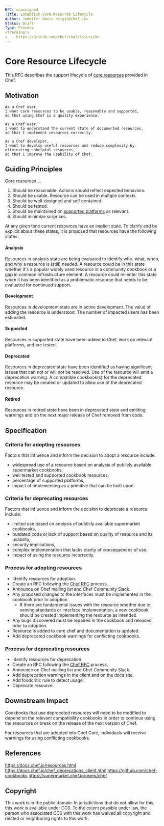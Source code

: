 ```yaml
---
RFC: unassigned
Title: Establish Core Resource Lifecycle
Author: Jennifer Davis <sigje@chef.io>
Status: Draft
Type: Process
<Tracking:>
<  - https://github.com/chef/chef/issues/X>
---
```


# Core Resource Lifecycle

This RFC describes the support lifecycle of [core resources](https://docs.chef.io/resources.html) provided in Chef.

## Motivation

    As a Chef user,
    I want core resources to be usable, reasonable and supported,
    so that using Chef is a quality experience.

    As a Chef user,
    I want to understand the current state of documented resources,
    so that I implement resources correctly.

    As a Chef developer,
    I want to develop useful resources and reduce complexity by eliminating unhelpful resources,
    so that I improve the usability of Chef.

## Guiding Principles

Core resources ...
1. Should be reasonable. Actions should reflect expected behaviors.
2. Should be usable. Resource can be used in multiple contexts.
3. Should be well-designed and self contained.
4. Should be tested.
5. Should be maintained on [supported platforms](https://github.com/chef/chef-rfc/blob/master/rfc021-platform-support-policy.md) as relevant.
4. Should minimize surprises.

At any given time current resources have an implicit state. To clarify and be explicit about these states, it is proposed that resources have the following states:

#### Analysis

Resources in analysis state are being evaluated to identify who, what, when, and why a resource is (still) needed. A resource could be in this state whether it's a popular widely used resource in a community cookbook or a gap in common infrastructure element. A resource could re-enter this state when it has been identified as a problematic resource that needs to be evaluated for continued support.

#### Development

Resources in development state are in active development. The value of adding the resource is understood. The number of impacted users has been estimated.

#### Supported

Resources in supported state have been added to Chef, work on relevant platforms, and are tested.

#### Deprecated

Resources in deprecated state have been identified as having significant issues that can not or will not be resolved. Use of the resource will emit a deprecation warning. A compatible cookbook(s) for the deprecated resource may be created or updated to allow use of the deprecated resource.

#### Retired

Resources in retired state have been in deprecated state and emitting warnings and on the next major release of Chef removed from code.

## Specification
### Criteria for adopting resources

Factors that influence and inform the decision to adopt a resource include:

* widespread use of a resource based on analysis of publicly available supermarket cookbooks,
* well tested and supported cookbook resources,
* percentage of supported platforms,
* impact of implementing as a primitive that can be built upon.

### Criteria for deprecating resources

Factors that influence and inform the decision to deprecate a resource include:

* limited use based on analysis of publicly available supermarket cookbooks,
* outdated code or lack of support based on quality of resource and its usability,
* security implications,
* complex implementation that lacks clarity of consequences of use.
* impact of using the resource incorrectly.

### Process for adopting resources

* Identify resources for adoption.
* Create an RFC following the [Chef RFC](https://github.com/chef/chef-rfc) process.
* Announce on Chef mailing list and Chef Community Slack.
* Any proposed changes to the interfaces must be implemented in the cookbook prior to adoption.
  * If there are fundamental issues with the resource whether due to naming standards or interface implementation, a new cookbook should be created implementing the resource as intended.
* Any bugs discovered must be repaired in the cookbook and released prior to adoption.
* Resource is added to core chef and documentation is updated.
* Add deprecated cookbook warnings for conflicting cookbooks.

### Process for deprecating resources

* Identify resources for deprecation.
* Create an RFC following the [Chef RFC](https://github.com/chef/chef-rfc) process.
* Announce on Chef mailing list and Chef Community Slack.
* Add deprecation warnings in the client and on the docs site.
* Add foodcritic rule to detect usage.
* Deprecate resource.

## Downstream Impact

Cookbooks that use deprecated resources will need to be modified to depend on the relevant compatibility cookbooks in order to continue using the resources or break on the release of the next version of Chef.

For resources that are adopted into Chef Core, individuals will receive warnings for using conflicting cookbooks.

## References

https://docs.chef.io/resources.html
https://docs.chef.io/chef_deprecations_client.html
https://github.com/chef-cookbooks
https://supermarket.chef.io/users/chef


## Copyright

This work is in the public domain. In jurisdictions that do not allow for this,
this work is available under CC0. To the extent possible under law, the person
who associated CC0 with this work has waived all copyright and related or
neighboring rights to this work.
